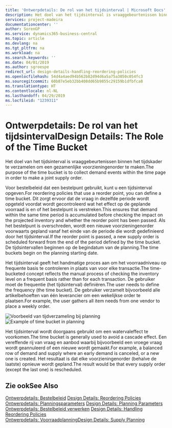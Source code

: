 ```yaml
---
title: 'Ontwerpdetails: De rol van het tijdsinterval | Microsoft Docs'
description: Het doel van het tijdsinterval is vraaggebeurtenissen binnen het tijdskader te verzamelen om een gezamenlijke voorzieningenorder te maken.
services: project-madeira
documentationcenter: ''
author: SorenGP
ms.service: dynamics365-business-central
ms.topic: article
ms.devlang: na
ms.tgt_pltfrm: na
ms.workload: na
ms.search.keywords: ''
ms.date: 04/01/2019
ms.author: sgroespe
redirect_url: design-details-handling-reordering-policies
ms.openlocfilehash: 54d4a4aed94b562b82d94d6a5a75a3050c054fc3
ms.sourcegitcommit: 60b87e5eb32bb408dd65b9855c29159b1dfbfca8
ms.translationtype: HT
ms.contentlocale: nl-NL
ms.lasthandoff: 04/29/2019
ms.locfileid: "1239311"
---
```

# <a name="design-details-the-role-of-the-time-bucket"></a><span data-ttu-id="27a5c-103">Ontwerpdetails: De rol van het tijdsinterval</span><span class="sxs-lookup"><span data-stu-id="27a5c-103">Design Details: The Role of the Time Bucket</span></span>
<span data-ttu-id="27a5c-104">Het doel van het tijdsinterval is vraaggebeurtenissen binnen het tijdskader te verzamelen om een gezamenlijke voorzieningenorder te maken.</span><span class="sxs-lookup"><span data-stu-id="27a5c-104">The purpose of the time bucket is to collect demand events within the time page in order to make a joint supply order.</span></span>  

 <span data-ttu-id="27a5c-105">Voor bestelbeleid dat een bestelpunt gebruikt, kunt u een tijdsinterval opgeven.</span><span class="sxs-lookup"><span data-stu-id="27a5c-105">For reordering policies that use a reorder point, you can define a time bucket.</span></span> <span data-ttu-id="27a5c-106">Dit zorgt ervoor dat de vraag in dezelfde periode wordt opgeteld voordat wordt gecontroleerd wat het effect op de geplande voorraad is en of het bestelpunt is verstreken.</span><span class="sxs-lookup"><span data-stu-id="27a5c-106">This ensures that demand within the same time period is accumulated before checking the impact on the projected inventory and whether the reorder point has been passed.</span></span> <span data-ttu-id="27a5c-107">Als het bestelpunt is overschreden, wordt een nieuwe voorzieningenorder voorwaarts gepland vanaf het einde van de periode die wordt gedefinieerd door het tijdsinterval.</span><span class="sxs-lookup"><span data-stu-id="27a5c-107">If the reorder point is passed, a new supply order is scheduled forward from the end of the period defined by the time bucket.</span></span> <span data-ttu-id="27a5c-108">De tijdsintervallen beginnen op de begindatum van de planning.</span><span class="sxs-lookup"><span data-stu-id="27a5c-108">The time buckets begin on the planning starting date.</span></span>  

 <span data-ttu-id="27a5c-109">Het tijdsinterval geeft het handmatige proces aan om het voorraadniveau op frequente basis te controleren in plaats van voor elke transactie.</span><span class="sxs-lookup"><span data-stu-id="27a5c-109">The time-bucketed concept reflects the manual process of checking the inventory level on a frequent basis rather than for each transaction.</span></span> <span data-ttu-id="27a5c-110">De gebruiker moet de frequentie (het tijdsinterval) definiëren.</span><span class="sxs-lookup"><span data-stu-id="27a5c-110">The user needs to define the frequency (the time bucket).</span></span> <span data-ttu-id="27a5c-111">De gebruiker verzamelt bijvoorbeeld alle artikelbehoeften van één leverancier om een wekelijkse order te plaatsen.</span><span class="sxs-lookup"><span data-stu-id="27a5c-111">For example, the user gathers all item needs from one vendor to place a weekly order.</span></span>  

 <span data-ttu-id="27a5c-112">![Voorbeeld van tijdverzameling bij planning](media/nav_app_supply_planning_2_reorder_cycle.png "Voorbeeld van tijdverzameling bij planning")</span><span class="sxs-lookup"><span data-stu-id="27a5c-112">![Example of time bucket in planning](media/nav_app_supply_planning_2_reorder_cycle.png "Example of time bucket in planning")</span></span>  

 <span data-ttu-id="27a5c-113">Het tijdsinterval wordt doorgaans gebruikt om een watervaleffect te voorkomen.</span><span class="sxs-lookup"><span data-stu-id="27a5c-113">The time bucket is generally used to avoid a cascade effect.</span></span> <span data-ttu-id="27a5c-114">Een vereffende rij van vraag en aanbod waarbij bijvoorbeeld een vroege vraag wordt geannuleerd of een nieuwe wordt gemaakt.</span><span class="sxs-lookup"><span data-stu-id="27a5c-114">For example, a balanced row of demand and supply where an early demand is canceled, or a new one is created.</span></span> <span data-ttu-id="27a5c-115">Het resultaat is dat elke voorzieningenorder (behalve de laatste) opnieuw wordt gepland.</span><span class="sxs-lookup"><span data-stu-id="27a5c-115">The result would be that every supply order (except the last one) is rescheduled.</span></span>  

## <a name="see-also"></a><span data-ttu-id="27a5c-116">Zie ook</span><span class="sxs-lookup"><span data-stu-id="27a5c-116">See Also</span></span>  
 <span data-ttu-id="27a5c-117">[Ontwerpdetails: Bestelbeleid](design-details-reordering-policies.md) </span><span class="sxs-lookup"><span data-stu-id="27a5c-117">[Design Details: Reordering Policies](design-details-reordering-policies.md) </span></span>  
 <span data-ttu-id="27a5c-118">[Ontwerpdetails: Planningsparameters](design-details-planning-parameters.md) </span><span class="sxs-lookup"><span data-stu-id="27a5c-118">[Design Details: Planning Parameters](design-details-planning-parameters.md) </span></span>  
 <span data-ttu-id="27a5c-119">[Ontwerpdetails: Bestelbeleid verwerken](design-details-handling-reordering-policies.md) </span><span class="sxs-lookup"><span data-stu-id="27a5c-119">[Design Details: Handling Reordering Policies](design-details-handling-reordering-policies.md) </span></span>  
 [<span data-ttu-id="27a5c-120">Ontwerpdetails: Voorraadplanning</span><span class="sxs-lookup"><span data-stu-id="27a5c-120">Design Details: Supply Planning</span></span>](design-details-supply-planning.md)
